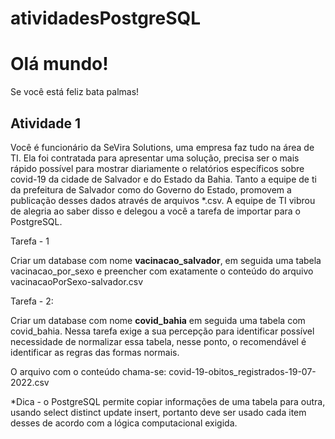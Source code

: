 # atividadesPostgreSQL

<h1>Olá mundo!</h1>

Se você está feliz bata palmas!

<h2>Atividade 1</h2>

Você é funcionário da SeVira Solutions, uma empresa faz tudo na área de TI. Ela foi contratada para apresentar uma solução, precisa ser o mais rápido possível para mostrar diariamente o relatórios específicos sobre covid-19 da cidade de Salvador e do Estado da Bahia. Tanto a equipe de ti da prefeitura de Salvador como do Governo do Estado, promovem a publicação desses dados através de arquivos *.csv. A equipe de TI vibrou de alegria ao saber disso e delegou a você a tarefa de importar para o PostgreSQL.

Tarefa - 1

Criar um database com nome <b>vacinacao_salvador</b>, em seguida uma tabela vacinacao_por_sexo e preencher com exatamente o conteúdo do arquivo vacinacaoPorSexo-salvador.csv

Tarefa - 2: 

Criar um database com nome <b>covid_bahia</b> em seguida uma tabela com covid_bahia. Nessa tarefa exige a sua percepção para identificar possível necessidade de normalizar essa tabela, nesse ponto, o recomendável é identificar as regras das formas normais. 

O arquivo com o conteúdo chama-se: covid-19-obitos_registrados-19-07-2022.csv

*Dica - o PostgreSQL permite copiar informações de uma tabela para outra, usando select distinct update insert, portanto deve ser usado cada item desses de acordo com a lógica computacional exigida.
